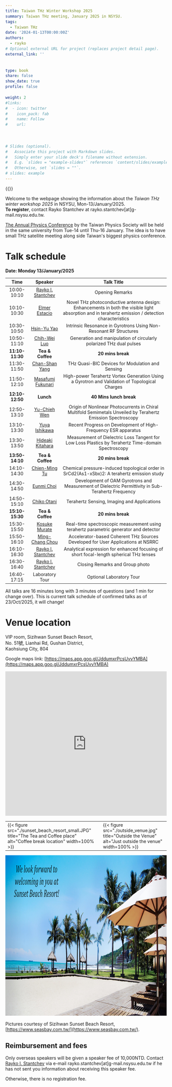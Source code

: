 ```yaml
---
title: Taiwan THz Winter Workshop 2025
summary: Taiwan THz meeting, January 2025 in NSYSU.
tags:
  - Taiwan THz
date: '2024-01-13T00:00:00Z'
authors:
  - rayko
# Optional external URL for project (replaces project detail page).
external_link: ''


type: book
share: false
show_date: true
profile: false

weight: 2
#links:
#  - icon: twitter
#    icon_pack: fab
#    name: Follow
#    url: 



# Slides (optional).
#   Associate this project with Markdown slides.
#   Simply enter your slide deck's filename without extension.
#   E.g. `slides = "example-slides"` references `content/slides/example-slides.md`.
#   Otherwise, set `slides = ""`.
# slides: example
---
```


{{<toc hide_on="xl">}}

Welcome to the webpage showing the information about the *Taiwan THz winter workshop 2025* in NSYSU, Mon-13/January/2025. 
<br>**To register**, contact Rayko Stantchev at rayko.stantchev[at]g-mail.nsysu.edu.tw.

[The Annual Physics Conference](https://tps2025.conf.tw/site/page.aspx?pid=901&sid=1600&lang=en) by the Taiwan Physics Society will be held in the same university from Tue-14 until Thu-16 January. The idea is to have small THz satellite meeting along side Taiwan's biggest physics conference. 


# Talk schedule
**Date: Monday 13/January/2025**


| Time  | Speaker  | Talk Title |
|:---------:|:---------:|:---------:|
| 10:00-10:10 | [Rayko I. Stantchev](/author/rayko-ivanov-stantchev) | Opening Remarks | 
| 10:10-10:30 | [ Elmer Estacio ](https://nip.upd.edu.ph/profiles/elmer-s-estacio/) | Novel THz photoconductive antenna design:  Enhancements in both the visible light absorption and in terahertz emission / detection characteristics | 
| 10:30-10:50 | [ Hsin-Yu Yao ](https://physics.ccu.edu.tw/p/404-1077-33740.php?Lang=zh-tw) | Intrinsic Resonance in Gyrotrons Using Non-Resonant RF Structures | 
| 10:50-11:10 | [ Chih-Wei Luo ](https://udllab.web.nycu.edu.tw/professor/) | Generation and manipulation of circularly polarized THz dual pulses | 
| **11:10-11:30** | **Tea & Coffee** | **20 mins break** | 
| 11:30-11:50 | [ Chan-Shan Yang ](https://sites.google.com/view/units-lab/Home?authuser=0) | THz Quasi-BIC Devices for Modulation and Sensing | 
| 11:50-12:10 | [ Masafumi Fukunari ](https://r-info.ad.u-fukui.ac.jp/Profiles/30/0002988/profile.html?lang=en) | High-power Terahertz Vortex Generation Using a Gyrotron and Validation of Topological Charges | 
| **12:10-12:50** | **Lunch** | **40 Mins lunch break** | 
| 12:50-13:10 | [ Yu-Chieh Wen ](https://www.phys.sinica.edu.tw/~optical/index_e.php?p=groupLeader_e) | Origin of Nonlinear Photocurrents in Chiral Multifold Semimetals Unveiled by Terahertz Emission Spectroscopy | 
| 13:10-13:30 | [ Yuya Ishikawa ](https://r-info.ad.u-fukui.ac.jp/Profiles/30/0002976/profile.html?lang=en) | Recent Progress on Development of High-Frequency ESR apparatus | 
| 13:30-13:50 | [ Hideaki Kitahara ](https://r-info.ad.u-fukui.ac.jp/Profiles/30/0002981/profile.html?lang=en) | Measurement of Dielectric Loss Tangent for Low Loss Plastics by Terahertz Time-domain Spectroscopy | 
| **13:50-14:10** | **Tea & Coffee** | **20 mins break** | 
| 14:10-14:30 | [ Chien-Ming Tu ](https://ep.nycu.edu.tw/en/faculty_info/%E6%9D%9C%E5%BB%BA%E6%98%8E/) | Chemical pressure-induced topological order in SrCd2(As1-xSbx)2: A terahertz emission study | 
| 14:30-14:50 | [ Eunmi Choi ](https://emchoi.unist.ac.kr/?page_id=8) | Development of OAM Gyrotrons and Measurement of Dielectric Permittivity in Sub-Terahertz Frequency | 
| 14:50-15:10 | [ Chiko Otani ](https://www.riken.jp/en/research/labs/rap/thz_sens_imag/index.html) | Terahertz Sensing, Imaging and Applications | 
| **15:10-15:30** | **Tea & Coffee** | **20 mins break** | 
| 15:30-15:50 | [Kosuke Murate](https://profs.provost.nagoya-u.ac.jp/html/100010133_en.html) | Real-time spectroscopic measurement using terahertz parametric generator and detector | 
| 15:50-16:10 | [ Ming-Chang Chou](https://www.nsrrc.org.tw/Chinese/personal.aspx?ID=15250&Dept_UID=37&Type=D) | Accelerator-based Coherent THz Sources Developed for User Applications at NSRRC | 
| 16:10-16:30 | [Rayko I. Stantchev](/author/rayko-ivanov-stantchev) | Analytical expression for enhanced focusing of short focal-length spherical THz lenses | 
| 16:30-16:40 | [Rayko I. Stantchev](/author/rayko-ivanov-stantchev) | Closing Remarks and Group photo | 
| 16:40-17:15 | Laboratory Tour | Optional Laboratory Tour | 



 





All talks are 16 minutes long with 3 minutes of questions (and 1 min for change over).
This is current talk schedule of confirmed talks as of 23/Oct/2025, it will change!







# Venue location

VIP room, Sizihwan Sunset Beach Resort, <br>
No. 51號, Lianhai Rd, Gushan District, <br>
Kaohsiung City, 804 <br>

Google maps link: [https://maps.app.goo.gl/JddumxrPcsUvvYMBA](https://maps.app.goo.gl/JddumxrPcsUvvYMBA)

<iframe class="map" src="https://www.google.com/maps/embed?pb=!1m18!1m12!1m3!1d3682.7751381598337!2d120.26219631095239!3d22.624870630966807!2m3!1f0!2f0!3f0!3m2!1i1024!2i768!4f13.1!3m3!1m2!1s0x346e0408391921ab%3A0xa2079f8580985bf2!2sSunset%20Beach%20Resort!5e0!3m2!1sen!2stw!4v1714029123518!5m2!1sen!2stw" width="100%" height="450px" style="border:0;" loading="lazy" referrerpolicy="no-referrer-when-downgrade"></iframe>

<table class="table2">
<tr>
  <td>{{< figure src="./sunset_beach_resort_small.JPG" title="The Tea and Coffee place" alt="Coffee break location" width=100% >}} </td>
  <td>{{< figure src="./outside_venue.jpg" title="Outside the Venue" alt="Just outside the venue" width=100% >}} </td>
</tr>

</table>


<img src="./we_welcome_banner_text.jpg" width="100%" height="500" class="reveal">

Pictures courtesy of Sizihwan Sunset Beach Resort, [https://www.seasbay.com.tw/](https://www.seasbay.com.tw/).


## Reimbursement and fees

Only overseas speakers will be given a speaker fee of 10,000NTD. Contact [Rayko I. Stantchev](/author/rayko-ivanov-stantchev) via e-mail rayko.stantchev[at]g-mail.nsysu.edu.tw if he has not sent you information about receiving this speaker fee.


Otherwise, there is no registration fee.